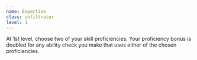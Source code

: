 ```yaml
---
name: Expertise
class: infiltrator
level: 1
---
```

At 1st level, choose two of your skill proficiencies. Your proficiency bonus is doubled for any ability check you make that uses either
of the chosen proficiencies.
